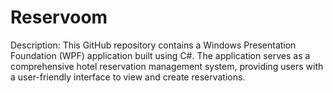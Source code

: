 # Reservoom
Description:  This GitHub repository contains a Windows Presentation Foundation (WPF) application built using C#. The application serves as a comprehensive hotel reservation management system, providing users with a user-friendly interface to view and create reservations.
